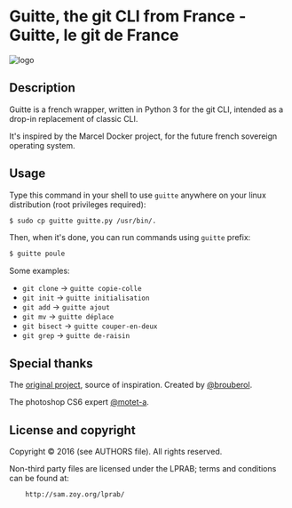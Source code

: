 # Guitte, the git CLI from France - Guitte, le git de France

![logo](http://i.imgur.com/9xDlOh4.png)

## Description

Guitte is a french wrapper, written in Python 3 for the git CLI, intended as a drop-in replacement of classic CLI.

It's inspired by the Marcel Docker project, for the future french sovereign operating system.

## Usage

Type this command in your shell to use `guitte` anywhere on your linux distribution (root privileges required):

```bash
$ sudo cp guitte guitte.py /usr/bin/.
```

Then, when it's done, you can run commands using `guitte` prefix:

```bash
$ guitte poule
```

Some examples:

* `git clone` → `guitte copie-colle`
* `git init` → `guitte initialisation`
* `git add` → `guitte ajout`
* `git mv` → `guitte déplace`
* `git bisect` → `guitte couper-en-deux`
* `git grep` → `guitte de-raisin`

## Special thanks

The [original project](https://github.com/brouberol/marcel/), source of inspiration. Created by [@brouberol](https://github.com/brouberol).

The photoshop CS6 expert [@motet-a](https://github.com/motet-a).

## License and copyright

Copyright © 2016 (see AUTHORS file). All rights reserved.

Non-third party files are licensed under the LPRAB; terms and conditions can be
found at:

```bash
    http://sam.zoy.org/lprab/
```
